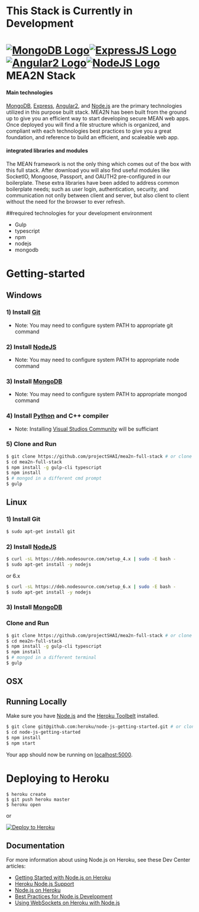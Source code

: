 # This Stack is Currently in Development

# [![MongoDB Logo](http://www.mfactorengineering.com/img/mongo_logo_square.png)](https://www.mongodb.com/)[![ExpressJS Logo](http://nodejs-cloud.com/img/128px/expressjs.png)](http://expressjs.com/)[![Angular2 Logo](http://www.opinya.co.il/assets/angularjs-logo-36eaa6e1dedf111b67ced19c73d21851.png)](https://angular.io/)[![NodeJS Logo](http://www.alex-arriaga.com/wp-content/uploads/2015/10/nodejs-logo.png)](https://nodejs.org/en/) MEA2N Stack

#### Main technologies
[MongoDB](https://www.mongodb.org/), [Express](http://expressjs.com/), [Angular2](https://angular.io/), and [Node.js](http://www.nodejs.org/) are the primary technologies utilized in this purpose built stack. MEA2N has been built from the ground up to give you an efficient way to start developing secure MEAN web apps. Once deployed you will find a file structure which is organized, and compliant with each technologies best practices to give you a great foundation, and reference to build an efficient, and scaleable web app.
#### integrated libraries and modules
The MEAN framework is not the only thing which comes out of the box with this full stack. After download you will also find useful modules like SocketIO, Mongoose, Passport, and OAUTH2 pre-configured in our boilerplate. These extra libraries have been added to address common boilerplate needs; such as user login, authentication, security, and communication not onlly between client and server, but also client to client without the need for the browser to ever refresh.

##required technologies for your development environment
  * Gulp
  * typescript
  * npm
  * nodejs
  * mongodb

# Getting-started

## Windows

### 1) Install [Git](https://git-scm.com/downloads)
  * Note: You may need to configure system PATH to appropriate git command 

### 2) Install [NodeJS](https://nodejs.org/en/)
  * Note: You may need to configure system PATH to appropriate node command 
  
### 3) Install [MongoDB](https://www.mongodb.com/download-center?jmp=nav#community)
  * Note: You may need to configure system PATH to appropriate mongod command 
  
### 4) Install [Python](https://www.python.org/downloads/release/python-2712/) and C++ compiler
  * Note: Installing [Visual Studios Community](https://www.visualstudio.com/downloads/) will be sufficiant 
  
### 5) Clone and Run

```sh
$ git clone https://github.com/projectSHAI/mea2n-full-stack # or clone your own fork
$ cd mea2n-full-stack
$ npm install -g gulp-cli typescript
$ npm install
$ # mongod in a different cmd prompt
$ gulp
```

## Linux

### 1) Install Git

```sh
$ sudo apt-get install git
```

### 2) Install [NodeJS](https://nodejs.org/en/download/package-manager/)

```sh
$ curl -sL https://deb.nodesource.com/setup_4.x | sudo -E bash -
$ sudo apt-get install -y nodejs
```

or 6.x

```sh
$ curl -sL https://deb.nodesource.com/setup_6.x | sudo -E bash -
$ sudo apt-get install -y nodejs
```

### 3) Install [MongoDB](https://docs.mongodb.com/manual/administration/install-on-linux/)

### Clone and Run

```sh
$ git clone https://github.com/projectSHAI/mea2n-full-stack # or clone your own fork
$ cd mea2n-full-stack
$ npm install -g gulp-cli typescript
$ npm install
$ # mongod in a different terminal
$ gulp
```

## OSX

## Running Locally

Make sure you have [Node.js](http://nodejs.org/) and the [Heroku Toolbelt](https://toolbelt.heroku.com/) installed.

```sh
$ git clone git@github.com:heroku/node-js-getting-started.git # or clone your own fork
$ cd node-js-getting-started
$ npm install
$ npm start
```

Your app should now be running on [localhost:5000](http://localhost:5000/).

# Deploying to Heroku

```
$ heroku create
$ git push heroku master
$ heroku open
```
or

[![Deploy to Heroku](https://www.herokucdn.com/deploy/button.png)](https://heroku.com/deploy)

## Documentation

For more information about using Node.js on Heroku, see these Dev Center articles:

- [Getting Started with Node.js on Heroku](https://devcenter.heroku.com/articles/getting-started-with-nodejs)
- [Heroku Node.js Support](https://devcenter.heroku.com/articles/nodejs-support)
- [Node.js on Heroku](https://devcenter.heroku.com/categories/nodejs)
- [Best Practices for Node.js Development](https://devcenter.heroku.com/articles/node-best-practices)
- [Using WebSockets on Heroku with Node.js](https://devcenter.heroku.com/articles/node-websockets)
